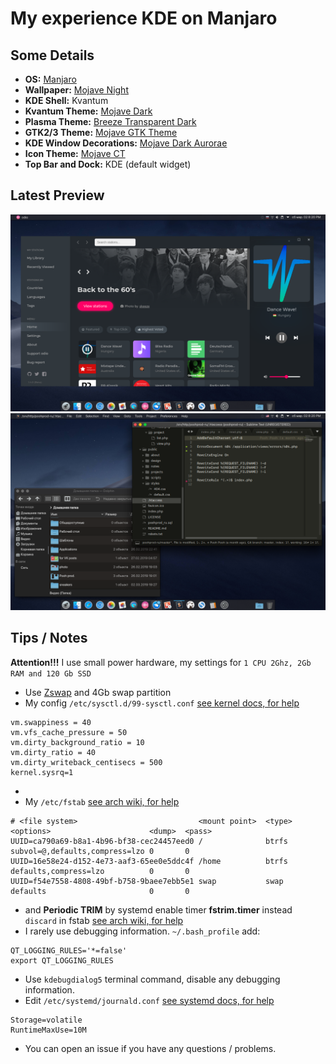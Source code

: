 # My experience KDE on Manjaro
## Some Details
+ **OS:** [Manjaro](https://manjaro.org)
+ **Wallpaper:** [Mojave Night](https://hdqwalls.com/wallpaper/3840x2160/macos-mojave-night-mode-stock)
+ **KDE Shell:** Kvantum
+ **Kvantum Theme:** [Mojave Dark](https://store.kde.org/p/1252328/)
+ **Plasma Theme:** [Breeze Transparent Dark](https://store.kde.org/p/1170816/)
+ **GTK2/3 Theme:** [Mojave GTK Theme](https://github.com/vinceliuice/Mojave-gtk-theme)
+ **KDE Window Decorations:** [Mojave Dark Aurorae](https://www.opendesktop.org/p/1252329/)
+ **Icon Theme:** [Mojave CT](https://store.kde.org/p/1210856/)
+ **Top Bar and Dock:** KDE (default widget)

## Latest Preview
![Screenshot_20190302_202028](./previews/Screenshot_20190302_202028.png "Manjaro Mojave like")
![Screenshot_20190302_202004](./previews/Screenshot_20190302_202004.png "Manjaro Mojave like")

## Tips / Notes
**Attention!!!** 
I use small power hardware, my settings for `1 CPU 2Ghz, 2Gb RAM and 120 Gb SSD`
+ Use [Zswap](https://wiki.archlinux.org/index.php/Zswap) and 4Gb swap partition
+ My config `/etc/sysctl.d/99-sysctl.conf` [see kernel docs, for help](https://www.kernel.org/doc/Documentation/sysctl/vm.txt)
```
vm.swappiness = 40
vm.vfs_cache_pressure = 50
vm.dirty_background_ratio = 10
vm.dirty_ratio = 40
vm.dirty_writeback_centisecs = 500
kernel.sysrq=1
```
+ 
+ My `/etc/fstab` [see arch wiki, for help](https://wiki.archlinux.org/index.php/fstab)
```
# <file system>                           <mount point>  <type>  <options>                      <dump>  <pass>
UUID=ca790a69-b8a1-4b96-bf38-cec24457eed0 /              btrfs   subvol=@,defaults,compress=lzo 0       0
UUID=16e58e24-d152-4e73-aaf3-65ee0e5ddc4f /home          btrfs   defaults,compress=lzo          0       0
UUID=f54e7558-4808-49bf-b758-9baee7ebb5e1 swap           swap    defaults                       0       0
```
+ and **Periodic TRIM** by systemd enable timer **fstrim.timer** instead `discard` in fstab [see arch wiki, for help](https://wiki.archlinux.org/index.php/Solid_state_drive#Periodic_TRIM)
+ I rarely use debugging information. `~/.bash_profile` add:
```
QT_LOGGING_RULES='*=false'
export QT_LOGGING_RULES
```
+ Use `kdebugdialog5` terminal command, disable any debugging information.
+ Edit `/etc/systemd/journald.conf` [see systemd docs, for help](https://www.freedesktop.org/software/systemd/man/journald.conf)
```
Storage=volatile
RuntimeMaxUse=10M
```
+ You can open an issue if you have any questions / problems.

